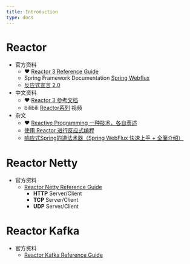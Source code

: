 ```yaml
---
title: Introduction
type: docs
---
```




# Reactor

- 官方资料
  - ❤ [Reactor 3 Reference Guide](https://projectreactor.io/docs/core/release/reference/)
  - Spring Framework Documentation [Spring Webflux](https://docs.spring.io/spring/docs/current/spring-framework-reference/web-reactive.html#spring-webflux)
  - [反应式宣言 2.0](https://www.reactivemanifesto.org/zh-CN)
- 中文资料
  - ❤ [Reactor 3 参考文档](http://htmlpreview.github.io/?https://github.com/get-set/reactor-core/blob/master-zh/src/docs/index.html)
  - bilibili [Reactor系列](https://space.bilibili.com/372774607/channel/detail?cid=98303) 视频
- 杂文
  - ❤ [Reactive Programming 一种技术，各自表述](http://www.imooc.com/article/46306)
  - [使用 Reactor 进行反应式编程](https://www.ibm.com/developerworks/cn/java/j-cn-with-reactor-response-encode/index.html)
  - [响应式Spring的道法术器（Spring WebFlux 快速上手 + 全面介绍）](https://blog.51cto.com/liukang/2090163)

# Reactor Netty

- 官方资料
  - [Reactor Netty Reference Guide](https://projectreactor.io/docs/netty/release/reference/index.html)
    - **HTTP** Server/Client
    - **TCP** Server/Client
    - **UDP** Server/Client

# Reactor Kafka

- 官方资料
  - [Reactor Kafka Reference Guide](https://projectreactor.io/docs/kafka/release/reference/)